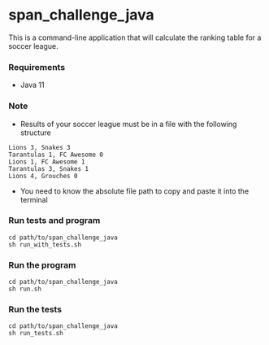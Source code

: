# span_challenge_java

This is a command-line application that will calculate the ranking table for a
soccer league.

### Requirements

- Java 11

### Note
- Results of your soccer league must be in a file with the following structure

```
Lions 3, Snakes 3
Tarantulas 1, FC Awesome 0
Lions 1, FC Awesome 1
Tarantulas 3, Snakes 1
Lions 4, Grouches 0
```

- You need to know the absolute file path to copy and paste it into the terminal

### Run tests and program
```
cd path/to/span_challenge_java
sh run_with_tests.sh
```

### Run the program

```
cd path/to/span_challenge_java
sh run.sh
```

### Run the tests

```
cd path/to/span_challenge_java
sh run_tests.sh
```


